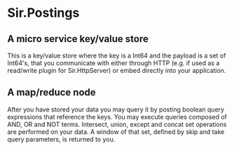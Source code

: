 # Sir.Postings

## A micro service key/value store

This is a key/value store where the key is a Int64 and the payload is a set of Int64's, that you communicate with 
either through HTTP (e.g. if used as a read/write plugin for Sir.HttpServer) or embed directly into your application.

## A map/reduce node

After you have stored your data you may query it by posting boolean query expressions that reference the keys. 
You may execute queries composed of AND, OR and NOT terms. Intersect, union, except and concat set operations are performed on your data.
A window of that set, defined by skip and take query parameters, is returned to you.